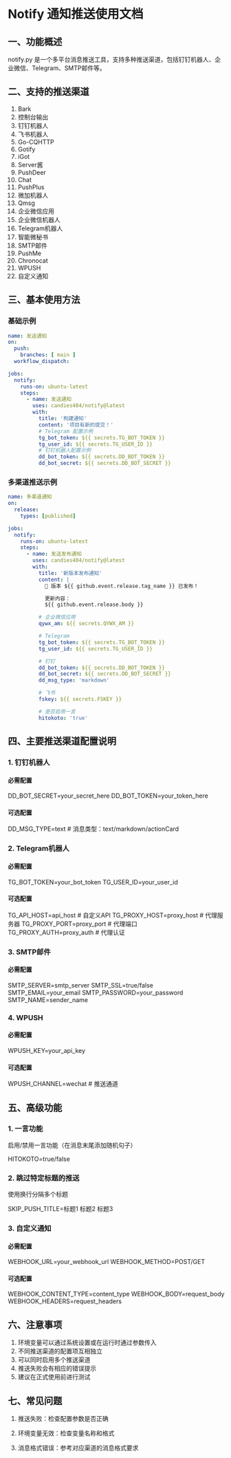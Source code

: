 # Notify 通知推送使用文档

## 一、功能概述

notify.py 是一个多平台消息推送工具，支持多种推送渠道，包括钉钉机器人、企业微信、Telegram、SMTP邮件等。

## 二、支持的推送渠道

1. Bark
2. 控制台输出
3. 钉钉机器人
4. 飞书机器人
5. Go-CQHTTP
6. Gotify
7. iGot
8. Server酱
9. PushDeer
10. Chat
11. PushPlus
12. 微加机器人
13. Qmsg
14. 企业微信应用
15. 企业微信机器人
16. Telegram机器人
17. 智能微秘书
18. SMTP邮件
19. PushMe
20. Chronocat
21. WPUSH
22. 自定义通知

## 三、基本使用方法

### 基础示例

```yaml
name: 发送通知
on:
  push:
    branches: [ main ]
  workflow_dispatch:

jobs:
  notify:
    runs-on: ubuntu-latest
    steps:
      - name: 发送通知
        uses: candies404/notify@latest
        with:
          title: '构建通知'
          content: '项目有新的提交！'
          # Telegram 配置示例
          tg_bot_token: ${{ secrets.TG_BOT_TOKEN }}
          tg_user_id: ${{ secrets.TG_USER_ID }}
          # 钉钉机器人配置示例
          dd_bot_token: ${{ secrets.DD_BOT_TOKEN }}
          dd_bot_secret: ${{ secrets.DD_BOT_SECRET }}
```

### 多渠道推送示例

```yaml
name: 多渠道通知
on:
  release:
    types: [published]

jobs:
  notify:
    runs-on: ubuntu-latest
    steps:
      - name: 发送发布通知
        uses: candies404/notify@latest
        with:
          title: '新版本发布通知'
          content: |
            🎉 版本 ${{ github.event.release.tag_name }} 已发布！

            更新内容：
            ${{ github.event.release.body }}

          # 企业微信应用
          qywx_am: ${{ secrets.QYWX_AM }}

          # Telegram
          tg_bot_token: ${{ secrets.TG_BOT_TOKEN }}
          tg_user_id: ${{ secrets.TG_USER_ID }}

          # 钉钉
          dd_bot_token: ${{ secrets.DD_BOT_TOKEN }}
          dd_bot_secret: ${{ secrets.DD_BOT_SECRET }}
          dd_msg_type: 'markdown'

          # 飞书
          fskey: ${{ secrets.FSKEY }}

          # 是否启用一言
          hitokoto: 'true'
```

## 四、主要推送渠道配置说明

### 1. 钉钉机器人

#### 必需配置

DD_BOT_SECRET=your_secret_here
DD_BOT_TOKEN=your_token_here

#### 可选配置

DD_MSG_TYPE=text  # 消息类型：text/markdown/actionCard

### 2. Telegram机器人

#### 必需配置

TG_BOT_TOKEN=your_bot_token
TG_USER_ID=your_user_id

#### 可选配置

TG_API_HOST=api_host  # 自定义API
TG_PROXY_HOST=proxy_host  # 代理服务器
TG_PROXY_PORT=proxy_port  # 代理端口
TG_PROXY_AUTH=proxy_auth  # 代理认证

### 3. SMTP邮件

#### 必需配置

SMTP_SERVER=smtp_server
SMTP_SSL=true/false
SMTP_EMAIL=your_email
SMTP_PASSWORD=your_password
SMTP_NAME=sender_name

### 4. WPUSH

#### 必需配置

WPUSH_KEY=your_api_key

#### 可选配置

WPUSH_CHANNEL=wechat  # 推送通道

## 五、高级功能

### 1. 一言功能

启用/禁用一言功能（在消息末尾添加随机句子）

HITOKOTO=true/false

### 2. 跳过特定标题的推送

使用换行分隔多个标题

SKIP_PUSH_TITLE=标题1
标题2
标题3

### 3. 自定义通知

#### 必需配置

WEBHOOK_URL=your_webhook_url
WEBHOOK_METHOD=POST/GET

#### 可选配置

WEBHOOK_CONTENT_TYPE=content_type
WEBHOOK_BODY=request_body
WEBHOOK_HEADERS=request_headers

## 六、注意事项

1. 环境变量可以通过系统设置或在运行时通过参数传入
2. 不同推送渠道的配置项互相独立
3. 可以同时启用多个推送渠道
4. 推送失败会有相应的错误提示
5. 建议在正式使用前进行测试



## 七、常见问题

1. 推送失败：检查配置参数是否正确

2. 环境变量无效：检查变量名称和格式

3. 消息格式错误：参考对应渠道的消息格式要求
